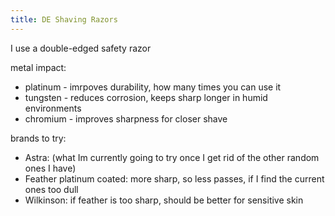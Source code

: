 ```yaml
---
title: DE Shaving Razors
---
```

I use a double-edged safety razor

metal impact:

- platinum - imrpoves durability, how many times you can use it
- tungsten - reduces corrosion, keeps sharp longer in humid environments
- chromium - improves sharpness for closer shave

brands to try:

- Astra: (what Im currently going to try once I get rid of the other random ones I have)
- Feather platinum coated: more sharp, so less passes, if I find the current ones too dull
- Wilkinson: if feather is too sharp, should be better for sensitive skin
